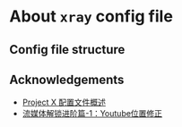 # About `xray` config file
## Config file structure



## Acknowledgements
- [Project X 配置文件概述](https://xtls.github.io/config/)
- [流媒体解锁进阶篇-1：Youtube位置修正](https://cutenico.best/posts/blogs/cloudflare-warp-fixed-youtube-location/)

